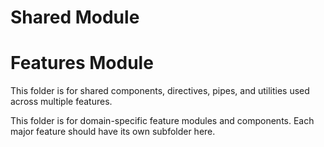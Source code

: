 # Shared Module
# Features Module
This folder is for shared components, directives, pipes, and utilities used across multiple features.

This folder is for domain-specific feature modules and components. Each major feature should have its own subfolder here.
